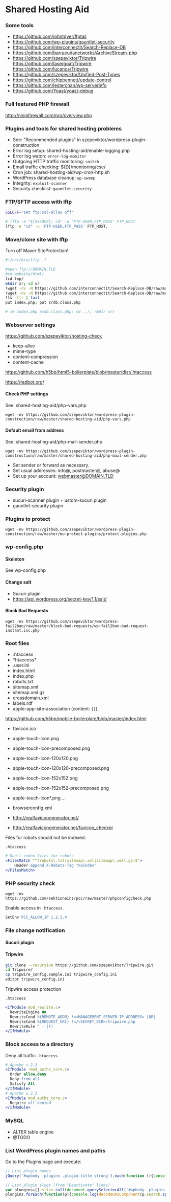 # Shared Hosting Aid

### Some tools

- https://github.com/johntdyer/ftptail
- https://github.com/wp-plugins/gauntlet-security
- https://github.com/interconnectit/Search-Replace-DB
- https://github.com/barracudanetworks/ArchiveStream-php
- https://github.com/szepeviktor/Tripwire https://github.com/lasergoat/Tripwire https://github.com/lucanos/Tripwire
- https://github.com/szepeviktor/Unified-Post-Types
- https://github.com/chipbennett/update-control
- https://github.com/lesterchan/wp-serverinfo
- https://github.com/Yoast/yoast-debug


### Full featured PHP firewall

http://ninjafirewall.com/pro/overview.php



### Plugins and tools for shared hosting problems

- See: "Recommended plugins" in szepeviktor/wordpress-plugin-construction
- Error log setup: shared-hosting-aid/enable-logging.php
- Error log watch: `error-log-monitor`
- Outgoing HTTP traffic monitoring: `snitch`
- Email traffic checking: ${D}/monitoring/cse/
- Cron job: shared-hosting-aid/wp-cron-http.sh
- WordPress database cleanup: `wp-sweep`
- Integrity: `exploit-scanner`
- Security checklist: `gauntlet-security`



### FTP/SFTP access with lftp

```bash
SSLOFF="set ftp:ssl-allow off"

# lftp -e "${SSLOFF}; cd" -u 'FTP-USER,FTP_PASS' FTP_HOST.
lftp -e "cd" -u 'FTP-USER,FTP_PASS' FTP_HOST.
```



### Move/clone site with lftp

Turn off Maxer SiteProtection!

```bash
#!/usr/bin/lftp -f

#open ftp://DOMAIN.TLD
#cd website/html/
lcd tmp/
mkdir sr; cd sr
!wget -nv -N https://github.com/interconnectit/Search-Replace-DB/raw/master/index.php
!wget -nv -N https://github.com/interconnectit/Search-Replace-DB/raw/master/srdb.class.php
!ls -ltr | tail
put index.php; put srdb.class.php

# rm index.php srdb.class.php; cd ../; rmdir sr/
```



### Webserver settings

https://github.com/szepeviktor/hosting-check

- keep-alive
- mime-type
- content-compression
- content-cache

https://github.com/h5bp/html5-boilerplate/blob/master/dist/.htaccess

https://redbot.org/

#### Check PHP settings

See: shared-hosting-aid/php-vars.php

`wget -nv https://github.com/szepeviktor/wordpress-plugin-construction/raw/master/shared-hosting-aid/php-vars.php`

#### Default email from address

See: shared-hosting-aid/php-mail-sender.php

`wget -nv https://github.com/szepeviktor/wordpress-plugin-construction/raw/master/shared-hosting-aid/php-mail-sender.php`

- Set sender or forward as necessary.
- Set usual addresses: info@, postmaster@, abuse@
- Set up your account: webmaster@DOMAIN.TLD



### Security plugin

- sucuri-scanner plugin + ustom-sucuri plugin
- gauntlet-security plugin



### Plugins to protect

`wget -nv https://github.com/szepeviktor/wordpress-plugin-construction/raw/master/mu-protect-plugins/protect-plugins.php`



### wp-config.php

#### Skeleton

See wp-config.php

#### Change salt

- Sucuri plugin
- https://api.wordpress.org/secret-key/1.1/salt/

#### Block Bad Requests

`wget -nv https://github.com/szepeviktor/wordpress-fail2ban/raw/master/block-bad-requests/wp-fail2ban-bad-request-instant.inc.php`



### Root files

- .htaccess
- \*htaccess\*
- .user.ini
- index.html
- index.php
- robots.txt
- sitemap.xml
- sitemap.xml.gz
- crossdomain.xml
- labels.rdf
- apple-app-site-association (content: `{}`)

https://github.com/h5bp/mobile-boilerplate/blob/master/index.html

- favicon.ico
- apple-touch-icon.png
- apple-touch-icon-precomposed.png
- apple-touch-icon-120x120.png
- apple-touch-icon-120x120-precomposed.png
- apple-touch-icon-152x152.png
- apple-touch-icon-152x152-precomposed.png
- apple-touch-icon*.png ...
- browserconfig.xml

- http://realfavicongenerator.net/
- http://realfavicongenerator.net/favicon_checker

Files for robots should not be indexed.

`.htaccess`

```apache
# Don't index files for robots
<FilesMatch "^(robots\.txt|sitemap\.xml|sitemap\.xml\.gz)$">
    Header append X-Robots-Tag "noindex"
</FilesMatch>
```



### PHP security check

`wget -nv https://github.com/sektioneins/pcc/raw/master/phpconfigcheck.php`

Enable access in `.htaccess`.

```apache
SetEnv PCC_ALLOW_IP 1.2.3.4
```



### File change notification

#### Sucuri plugin

#### Tripwire

```bash
git clone --recursive https://github.com/szepeviktor/Tripwire.git
cd Tripwire/
cp tripwire_config.sample.ini tripwire_config.ini
editor tripwire_config.ini
```

Tripwire access protection

`.htaccess`

```apache
<IfModule mod_rewrite.c>
  RewriteEngine On
  RewriteCond %{REMOTE_ADDR} !=<MANAGEMENT-SERVER-IP-ADDRESS> [OR]
  RewriteCond %{REQUEST_URI} !=/<SECRET_DIR>/tripwire.php
  RewriteRule ^ - [F]
</IfModule>
```



### Block access to a directory

Deny all traffic `.htaccess`.

```apache
# Apache < 2.3
<IfModule !mod_authz_core.c>
  Order allow,deny
  Deny from all
  Satisfy All
</IfModule>
# Apache ≥ 2.3
<IfModule mod_authz_core.c>
  Require all denied
</IfModule>
```



### MySQL

- ALTER table engine
- @TODO



### List WordPress plugin names and paths

Go to the Plugins page and execute:

```js
// List plugin names
jQuery('#wpbody .plugins .plugin-title strong').each(function (){console.log(jQuery(this).text());});

// List plugin slugs (from "Deactivate" links)
var plungins=[].slice.call(document.querySelectorAll('#wpbody .plugins .plugin-title .deactivate a'));
plungins.forEach(function(p){console.log(decodeURIComponent(p.search.split('&')[1].split('=')[1]));});
```

